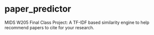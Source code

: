 # paper_predictor
MIDS W205 Final Class Project: A TF-IDF based similarity engine to help recommend papers to cite for your research.
